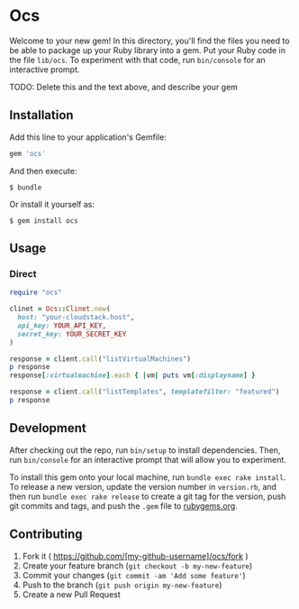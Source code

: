 # Ocs

Welcome to your new gem! In this directory, you'll find the files you need to be able to package up your Ruby library into a gem. Put your Ruby code in the file `lib/ocs`. To experiment with that code, run `bin/console` for an interactive prompt.

TODO: Delete this and the text above, and describe your gem

## Installation

Add this line to your application's Gemfile:

```ruby
gem 'ocs'
```

And then execute:

    $ bundle

Or install it yourself as:

    $ gem install ocs

## Usage

### Direct
```ruby
require "ocs"

clinet = Ocs::Clinet.new(
  host: "your-cloudstack.host",
  api_key: YOUR_API_KEY,
  secret_key: YOUR_SECRET_KEY
)

response = client.call("listVirtualMachines")
p response
response[:virtualmachine].each { |vm| puts vm[:displayname] }

response = client.call("listTemplates", templatefilter: "featured")
p response
```

## Development

After checking out the repo, run `bin/setup` to install dependencies. Then, run `bin/console` for an interactive prompt that will allow you to experiment.

To install this gem onto your local machine, run `bundle exec rake install`. To release a new version, update the version number in `version.rb`, and then run `bundle exec rake release` to create a git tag for the version, push git commits and tags, and push the `.gem` file to [rubygems.org](https://rubygems.org).

## Contributing

1. Fork it ( https://github.com/[my-github-username]/ocs/fork )
2. Create your feature branch (`git checkout -b my-new-feature`)
3. Commit your changes (`git commit -am 'Add some feature'`)
4. Push to the branch (`git push origin my-new-feature`)
5. Create a new Pull Request
